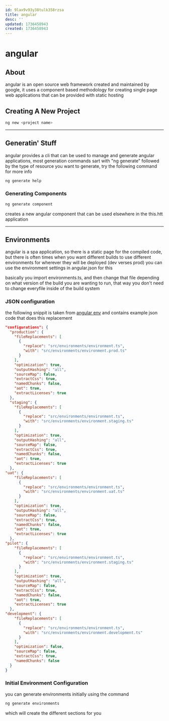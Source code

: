```yaml
---
id: 9lax9v93y38tulk358rzsa
title: angular
desc: ''
updated: 1736458943
created: 1736458943
---
```

# angular

## About

angular is an open source web framework created and maintained
by google, it uses a component based methodology for creating single
page web applications that can be provided with static hosting


## Creating A New Project

```bash
ng new <project name>
```

---

## Generatin' Stuff

angular provides a cli that can be used to manage
and generate angular applications, most generation commands
sart with "ng generate" followed by the type of resource you
want to generate, try the following command for more info

```bash
ng generate help
```


### Generating Components

```bash
ng generate component
```

creates a new angular component that can be used elsewhere in the
    this.htt
application

---

## Environments

angular is a spa application, so there is a static page for the compiled code, but there is often times
when you want different builds to use different environments for wherever they will be deployed (dev verses prod)
you can use the environment settings in angular.json for this

basically you import environments.ts, and then change that file depending on what version of the build you are wanting to run,
that way you don't need to change everyfile inside of the build system

### JSON configuration

the following snippit is taken from [angular env](https://medium.com/@philip.mutua/setting-up-environment-variables-for-an-angular-application-from-scratch-737028f8b7b3) and contains example json code that does this replacement

```json
"configurations": {
  "production": {
    "fileReplacements": [
      {
        "replace": "src/environments/environment.ts",
        "with": "src/environments/environment.prod.ts"
      }
    ],
    "optimization": true,
    "outputHashing": "all",
    "sourceMap": false,
    "extractCss": true,
    "namedChunks": false,
    "aot": true,
    "extractLicenses": true
  },
  "staging": {
    "fileReplacements": [
      {
        "replace": "src/environments/environment.ts",
        "with": "src/environments/environment.staging.ts"
      }
    ],
    "optimization": true,
    "outputHashing": "all",
    "sourceMap": false,
    "extractCss": true,
    "namedChunks": false,
    "aot": true,
    "extractLicenses": true
  },
"uat": {
    "fileReplacements": [
      {
        "replace": "src/environments/environment.ts",
        "with": "src/environments/environment.uat.ts"
      }
    ],
    "optimization": true,
    "outputHashing": "all",
    "sourceMap": false,
    "extractCss": true,
    "namedChunks": false,
    "aot": true,
    "extractLicenses": true
  },
"pilot": {
    "fileReplacements": [
      {
        "replace": "src/environments/environment.ts",
        "with": "src/environments/environment.staging.ts"
      }
    ],
    "optimization": true,
    "outputHashing": "all",
    "sourceMap": false,
    "extractCss": true,
    "namedChunks": false,
    "aot": true,
    "extractLicenses": true
  },
"development": {
    "fileReplacements": [
      {
        "replace": "src/environments/environment.ts",
        "with": "src/environments/environment.development.ts"
      }
    ],
    "optimization": false,
    "sourceMap": false,
    "extractCss": true,
    "namedChunks": false
  }
}
```


### Initial Environment Configuration

you can generate environments initially using the command

```bash
ng generate environments
```

which will create the different sections for you
